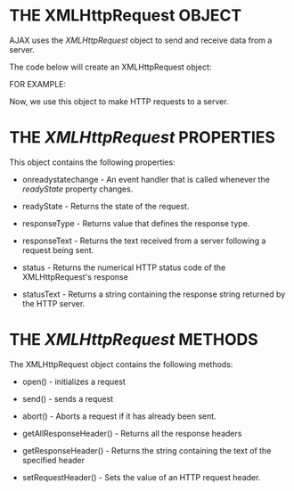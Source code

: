 # THE XMLHttpRequest OBJECT
AJAX uses the *XMLHttpRequest* object to send and receive data from a server.

The code below will create an XMLHttpRequest object:

<script>
    const variableName = new XMLHttpRequest();
</script>

FOR EXAMPLE:

<script>
    const httpRequest = new XMLHttpRequest();
</script>

Now, we use this object to make HTTP requests to a server.

# THE *XMLHttpRequest* PROPERTIES
This object contains the following properties:

* onreadystatechange - An event handler that is called whenever the *readyState* property changes.

* readyState - Returns the state of the request.

* responseType - Returns value that defines the response type.

* responseText - Returns the text received from a server following a request being sent.

* status - Returns the numerical HTTP status code of the XMLHttpRequest's response

* statusText - Returns a string containing the response string returned by the HTTP server.

# THE *XMLHttpRequest* METHODS
The XMLHttpRequest object contains the following methods:

* open() - initializes a request

* send() - sends a request

* abort() - Aborts a request if it has already been sent.

* getAllResponseHeader() - Returns all the response headers

* getResponseHeader() - Returns the string containing the text of the specified header

* setRequestHeader() - Sets the value of an HTTP request header.